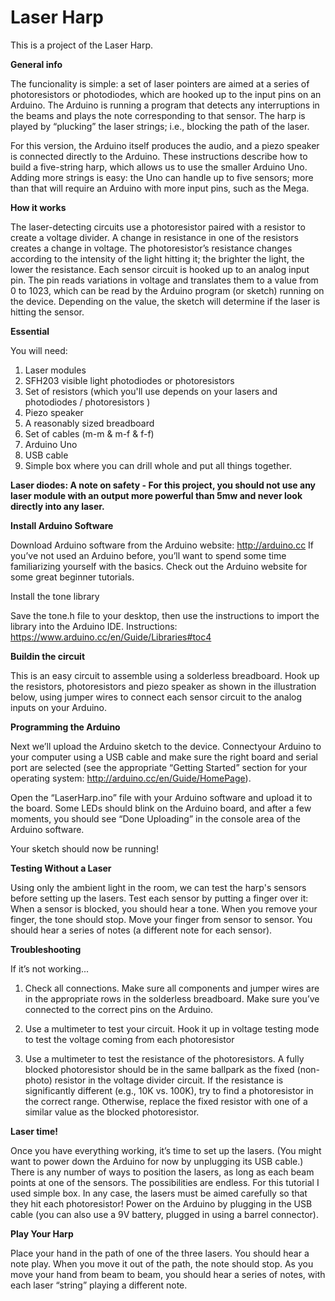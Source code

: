 # Laser Harp 

This is a project of the Laser Harp.

<b> General info </b>

The funcionality is simple: a set of laser pointers are aimed at a series of photoresistors or photodiodes, which are hooked 
up to the input pins on an Arduino. The Arduino is running a program that detects any interruptions in the beams and plays 
the note corresponding to that sensor. The harp is played by “plucking” the laser strings; i.e., 
blocking the path of the laser.

For this version, the Arduino itself produces the audio, and a piezo speaker is connected directly to the Arduino. 
These instructions describe how to build a five-string harp, which allows us to use the smaller Arduino Uno. 
Adding more strings is easy: the Uno can handle up to five sensors; more than that will require an Arduino with more input pins, such as the Mega.

<b> How it works </b>

The laser-detecting circuits use a photoresistor paired with a resistor to create a voltage divider. 
A change in resistance in one of the resistors creates a change in voltage. 
The photoresistor’s resistance changes according to the intensity of the light hitting it; the brighter the light, the lower the resistance.
Each sensor circuit is hooked up to an analog input pin. 
The pin reads variations in voltage and translates them to a value from 0 to 1023, which can be read by the Arduino program (or sketch) running on the device. 
Depending on the value, the sketch will determine if the laser is hitting the sensor.

<b> Essential </b>

You will need:

1. Laser modules
2. SFH203 visible light photodiodes or photoresistors 
3. Set of resistors (which you'll use depends on your lasers and photodiodes / photoresistors )
4. Piezo speaker
5. A reasonably sized breadboard
6. Set of cables (m-m & m-f & f-f)
7. Arduino Uno
8. USB cable 
9. Simple box where you can drill whole and put all things together. 


<b> Laser diodes: A note on safety - For this project, you should not use any laser module with an output more powerful than 5mw and never look directly into any laser. </b>


<b> Install Arduino Software </b>

Download Arduino software from the Arduino website: http://arduino.cc
If you’ve not used an Arduino before, you’ll want to spend some time familiarizing yourself with the basics. 
Check out the Arduino website for some great beginner tutorials.

</b> Install the tone library </b>

Save the tone.h file to your desktop, then use the instructions to import the library into the Arduino IDE.
Instructions: https://www.arduino.cc/en/Guide/Libraries#toc4

<b> Buildin the circuit </b>

This is an easy circuit to assemble using a solderless breadboard. 
Hook up the resistors, photoresistors and piezo speaker as shown in the illustration below, using jumper wires to connect each sensor circuit to the analog inputs on your Arduino.

<b> Programming the Arduino </b>

Next we’ll upload the Arduino sketch to the device. Connectyour Arduino to your computer using a USB  cable and make sure the right board and serial port are selected (see the appropriate “Getting Started” section for your operating system: http://arduino.cc/en/Guide/HomePage).

Open the “LaserHarp.ino” file with your Arduino software and upload it to the board.
Some LEDs should blink on the Arduino board, and after a few moments, you should see “Done Uploading” in the console area of the Arduino software. 

Your sketch should now be running!

<b> Testing Without a Laser </b>

Using only the ambient light in the room, we can test the harp's sensors before setting up the lasers.
Test each sensor by putting a finger over it: When a sensor is blocked, you should hear a tone. 
When you remove your finger, the tone should stop. Move your finger from sensor to sensor. You should hear a series of notes (a different note for each sensor).

<b> Troubleshooting </b>

If it’s not working...

1) Check all connections. Make sure all components and jumper wires are in the appropriate rows in the solderless breadboard. Make sure you’ve connected to the correct pins on the Arduino.

2) Use a multimeter to test your circuit. Hook it up in voltage testing mode to test the voltage coming from each photoresistor 

3) Use a multimeter to test the resistance of the photoresistors. A fully blocked photoresistor should be in the same ballpark as the fixed (non-photo) resistor in the voltage divider circuit. If the resistance is significantly different (e.g., 10K vs. 100K), try to find a photoresistor in the correct range. Otherwise, replace the fixed resistor with one of a similar value as the blocked photoresistor.

<b> Laser time! </b>

Once you have everything working, it’s time to set up the lasers. (You might want to power down the Arduino for now by unplugging its USB cable.)
There is any number of ways to position the lasers, as long as each beam points at one of the sensors. 
The possibilities are endless. For this tutorial I used simple box.
In any case, the lasers must be aimed carefully so that they hit each photoresistor!
Power on the Arduino by plugging in the USB cable (you can also use a 9V battery, plugged in using a barrel connector).

<b> Play Your Harp </b>

Place your hand in the path of one of the three lasers. You should hear a note play. When you move it out of the path, the note should stop. As you move your hand from beam to beam, you should hear a series of notes, with each laser “string” playing a different note.











